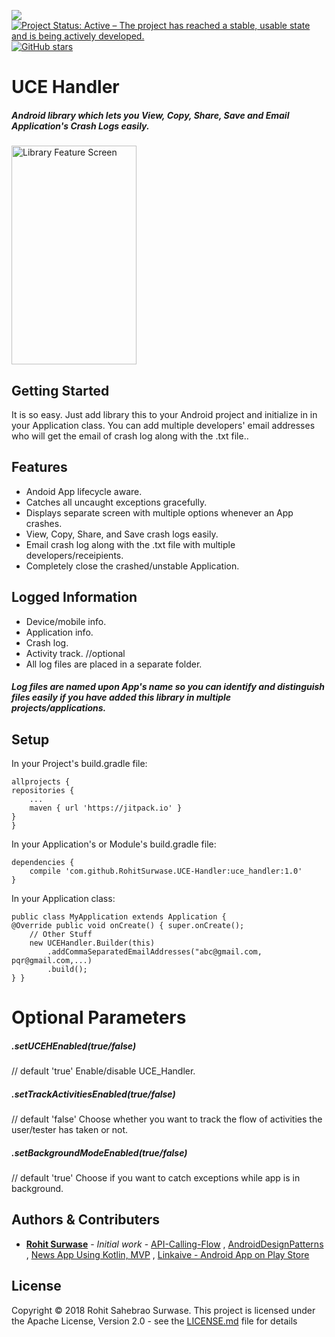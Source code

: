 [![](https://jitpack.io/v/RohitSurwase/UCE-Handler.svg)](https://jitpack.io/#RohitSurwase/UCE-Handler) [![Project Status: Active – The project has reached a stable, usable state and is being actively developed.](http://www.repostatus.org/badges/latest/active.svg)](http://www.repostatus.org/#active) [![GitHub stars](https://img.shields.io/github/stars/RohitSurwase/UCE-Handler.svg?style=social&label=Star)](https://GitHub.com/RohitSurwase/UCE-Handler/stargazers)

# UCE Handler
##### Android library which lets you View, Copy, Share, Save and Email Application's Crash Logs easily.

<img src="https://github.com/RohitSurwase/UCE_Handler/raw/master/art/feature_screen.png" alt="Library Feature Screen"   width="200" height="350" title="Library Feature Screen" />

## Getting Started
It is so easy. Just add library this to your Android project and initialize in in your Application class. You can add multiple developers' email addresses who will get the email of crash log along with the .txt file..

## Features
* Andoid App lifecycle aware.
* Catches all uncaught exceptions gracefully.
* Displays separate screen with multiple options whenever an App crashes.
* View, Copy, Share, and Save crash logs easily.
* Email crash log along with the .txt file with multiple developers/receipients.
* Completely close the crashed/unstable Application.

## Logged Information
* Device/mobile info.
* Application info.
* Crash log.
* Activity track. //optional
* All log files are placed in a separate folder.

##### Log files are named upon App's name so you can identify and distinguish files easily if you have added this library in multiple projects/applications.

## Setup
In your Project's build.gradle file:

	allprojects {
	repositories {
		...
		maven { url 'https://jitpack.io' }
	}
	}

In your Application's or Module's build.gradle file:


	dependencies {
        compile 'com.github.RohitSurwase.UCE-Handler:uce_handler:1.0'
	}

In your Application class:
    
    public class MyApplication extends Application {
    @Override public void onCreate() { super.onCreate();
        // Other Stuff
        new UCEHandler.Builder(this)
            .addCommaSeparatedEmailAddresses("abc@gmail.com, pqr@gmail.com,...)
            .build();
    } }

# Optional Parameters
#####    .setUCEHEnabled(true/false)
//  default 'true'
Enable/disable UCE_Handler.
#####    .setTrackActivitiesEnabled(true/false)
//  default 'false'
Choose whether you want to track the flow of activities the user/tester has taken or not.
#####    .setBackgroundModeEnabled(true/false)
//  default 'true'
Choose if you want to catch exceptions while app is in background.

## Authors & Contributers

* [**Rohit Surwase**](https://github.com/RohitSurwase) - *Initial work* - [API-Calling-Flow](https://github.com/RohitSurwase/API-Calling-Flow) , [AndroidDesignPatterns](https://github.com/RohitSurwase/AndroidDesignPatterns) , [News App Using Kotlin, MVP](https://github.com/RohitSurwase/News-Kotlin-MVP) ,  [Linkaive - Android App on Play Store](https://play.google.com/store/apps/details?id=com.rohitss.saveme)

## License
Copyright © 2018 Rohit Sahebrao Surwase.
This project is licensed under the Apache License, Version 2.0 - see the [LICENSE.md](LICENSE.md) file for details